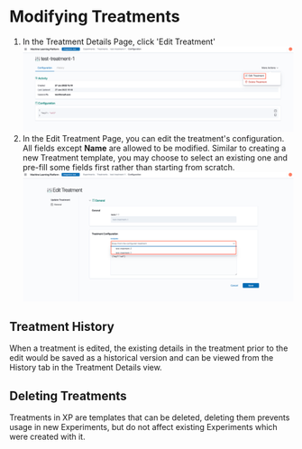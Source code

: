 # Modifying Treatments

1. In the Treatment Details Page, click 'Edit Treatment'
![Modify Treatment Edit Button](../assets/11_modifying_treatment_edit_button.png)
2. In the Edit Treatment Page, you can edit the treatment's configuration. All fields except **Name** are allowed to be modified. Similar to creating a new Treatment template, you may choose to select an existing one and pre-fill some fields first rather than starting from scratch.
![Modify Treatment Edit Page](../assets/11_modifying_treatment_edit_page.png)

## Treatment History

When a treatment is edited, the existing details in the treatment prior to the edit would be saved as a historical version and can be viewed from the History tab in the Treatment Details view.

## Deleting Treatments

Treatments in XP are templates that can be deleted, deleting them prevents usage in new Experiments, but do not affect existing Experiments which were created with it.
